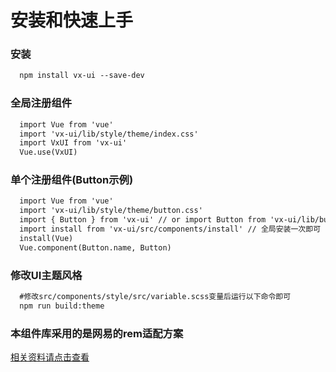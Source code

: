 # 安装和快速上手

### 安装
``` html
  npm install vx-ui --save-dev
```

### 全局注册组件
``` html
  import Vue from 'vue'
  import 'vx-ui/lib/style/theme/index.css'
  import VxUI from 'vx-ui'
  Vue.use(VxUI)
```

### 单个注册组件(Button示例)
``` html
  import Vue from 'vue'
  import 'vx-ui/lib/style/theme/button.css'
  import { Button } from 'vx-ui' // or import Button from 'vx-ui/lib/button'
  import install from 'vx-ui/src/components/install' // 全局安装一次即可
  install(Vue)
  Vue.component(Button.name, Button)
```

### 修改UI主题风格

``` html
  #修改src/components/style/src/variable.scss变量后运行以下命令即可
  npm run build:theme
```

### 本组件库采用的是网易的rem适配方案
[相关资料请点击查看](https://www.cnblogs.com/noobfly/p/6207832.html)